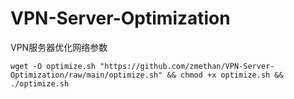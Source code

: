 # VPN-Server-Optimization
VPN服务器优化网络参数


```
wget -O optimize.sh "https://github.com/zmethan/VPN-Server-Optimization/raw/main/optimize.sh" && chmod +x optimize.sh && ./optimize.sh
```
